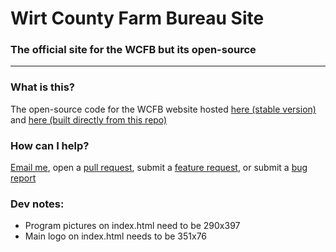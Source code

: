 # Wirt County Farm Bureau Site
### The official site for the WCFB but its open-source
-------------
### What is this?

The open-source code for the WCFB website hosted [here (stable version)](wirtcountyfarmbureau.org) and [here (built directly from this repo)](https://legoman8304.github.io/Farm-Bureau-Site)

### How can I help?

[Email me](mailto:legoman8304@gmail.com), open a [pull request](https://github.com/legoman8304/Farm-Bureau-Site/pull/new/master), submit a [feature request](https://github.com/legoman8304/Farm-Bureau-Site/issues/new?assignees=&labels=&template=feature_request.md&title=), or submit a [bug report](https://github.com/legoman8304/Farm-Bureau-Site/issues/new?assignees=&labels=&template=bug_report.md&title=)

### Dev notes:
* Program pictures on index.html need to be 290x397
* Main logo on index.html needs to be 351x76
